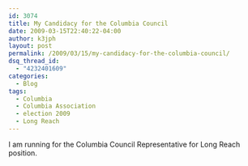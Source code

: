 ```yaml
---
id: 3074
title: My Candidacy for the Columbia Council
date: 2009-03-15T22:40:22-04:00
author: k3jph
layout: post
permalink: /2009/03/15/my-candidacy-for-the-columbia-council/
dsq_thread_id:
  - "4232401609"
categories:
  - Blog
tags:
  - Columbia
  - Columbia Association
  - election 2009
  - Long Reach
---
```


I am running for the Columbia Council Representative for Long Reach position.  
